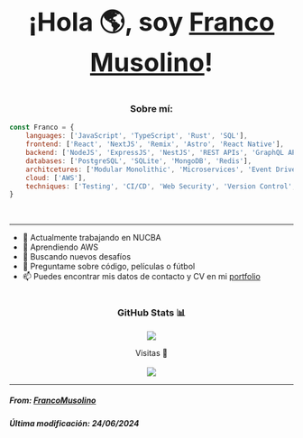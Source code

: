 # <p align="center" style="font-size: 45;">¡Hola 🌎, soy <a href="https://github.com/FrancoMusolino">Franco Musolino</a>! </p>

<h3 align="center">Sobre mí:</h3>

``` javascript
const Franco = {
    languages: ['JavaScript', 'TypeScript', 'Rust', 'SQL'],
    frontend: ['React', 'NextJS', 'Remix', 'Astro', 'React Native'],
    backend: ['NodeJS', 'ExpressJS', 'NestJS', 'REST APIs', 'GraphQL APIs'],
    databases: ['PostgreSQL', 'SQLite', 'MongoDB', 'Redis'],
    architcetures: ['Modular Monolithic', 'Microservices', 'Event Driven', 'Serverless'],
    cloud: ['AWS'],
    techniques: ['Testing', 'CI/CD', 'Web Security', 'Version Control', 'Mobile Apps (Cross-Platform)', 'PWA', 'Design Systems']
}

```
</br>

<hr>

- 🔭 Actualmente trabajando en NUCBA
- 🌱 Aprendiendo AWS
- 👯 Buscando nuevos desafíos
- 💬 Preguntame sobre código, películas o fútbol
- 📫 Puedes encontrar mis datos de contacto y CV en mi <a href="https://portfolio-francomusolinos-projects.vercel.app/" target="_BLANK">portfolio</a>

# <h3 align="center">GitHub Stats 📊</h3>

<p align="center"><img src="https://github-readme-stats.vercel.app/api?username=FrancoMusolino&show_icons=true&theme=synthwave"></p>

<p align="center">Visitas 👀 </br></br>
<img src="https://profile-counter.glitch.me/%7BFrancoMusolino%7D/count.svg">
</p>

<hr>

<h5 align="left">From: <a href="https://github.com/FrancoMusolino">FrancoMusolino</a></h5>
<h5 align="left">Última modificación: 24/06/2024</h5>




<!--
**FrancoMusolino/FrancoMusolino** is a ✨ _special_ ✨ repository because its `README.md` (this file) appears on your GitHub profile.

Here are some ideas to get you started:

- 🔭 I’m currently working on ...
- 🌱 I’m currently learning ...
- 👯 I’m looking to collaborate on ...
- 🤔 I’m looking for help with ...
- 💬 Ask me about ...
- 📫 How to reach me: ...
- 😄 Pronouns: ...
- ⚡ Fun fact: ...
-->



